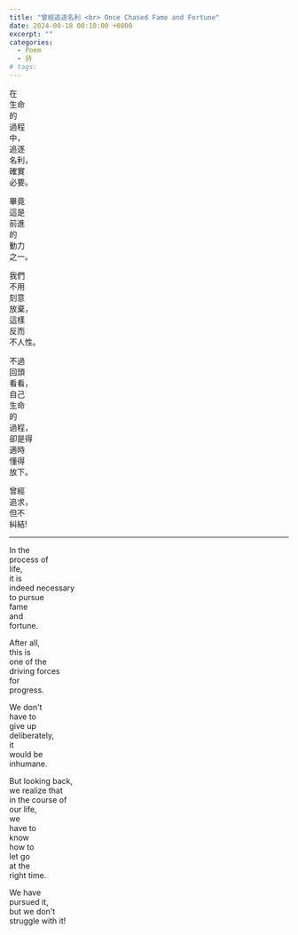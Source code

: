 ```yaml
---
title: "曾經追逐名利 <br> Once Chased Fame and Fortune"
date: 2024-08-18 00:10:00 +0800
excerpt: ""
categories:
  - Poem
  - 詩
# tags:
---
```


在  
生命  
的  
過程  
中，  
追逐  
名利，  
確實  
必要。

畢竟  
這是  
前進  
的  
動力  
之一。

我們  
不用  
刻意  
放棄，  
這樣  
反而  
不人性。

不過  
回頭  
看看，  
自己  
生命  
的  
過程，  
卻是得  
適時  
懂得  
放下。

曾經  
追求，  
但不  
糾結!

---

In the  
process of  
life,  
it is  
indeed necessary  
to pursue  
fame  
and  
fortune.

After all,  
this is  
one of the  
driving forces  
for  
progress.

We don't  
have to  
give up  
deliberately,  
it  
would be  
inhumane.

But looking back,  
we realize that  
in the course of  
our life,  
we  
have to  
know  
how to  
let go  
at the  
right time.

We have  
pursued it,  
but we don't  
struggle with it!
